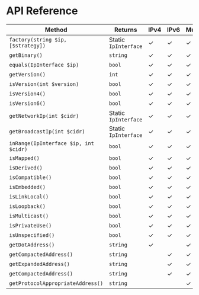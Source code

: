 # API Reference

| Method                                | Returns              | IPv4 | IPv6 | Multi |
|---------------------------------------|----------------------|------|------|-------|
| `factory(string $ip, [$strategy])`    | Static `IpInterface` | ✓    | ✓    | ✓     |
| `getBinary()`                         | `string`             | ✓    | ✓    | ✓     |
| `equals(IpInterface $ip)`             | `bool`               | ✓    | ✓    | ✓     |
| `getVersion()`                        | `int`                | ✓    | ✓    | ✓     |
| `isVersion(int $version)`             | `bool`               | ✓    | ✓    | ✓     |
| `isVersion4()`                        | `bool`               | ✓    | ✓    | ✓     |
| `isVersion6()`                        | `bool`               | ✓    | ✓    | ✓     |
| `getNetworkIp(int $cidr)`             | Static `IpInterface` | ✓    | ✓    | ✓     |
| `getBroadcastIp(int $cidr)`           | Static `IpInterface` | ✓    | ✓    | ✓     |
| `inRange(IpInterface $ip, int $cidr)` | `bool`               | ✓    | ✓    | ✓     |
| `isMapped()`                          | `bool`               | ✓    | ✓    | ✓     |
| `isDerived()`                         | `bool`               | ✓    | ✓    | ✓     |
| `isCompatible()`                      | `bool`               | ✓    | ✓    | ✓     |
| `isEmbedded()`                        | `bool`               | ✓    | ✓    | ✓     |
| `isLinkLocal()`                       | `bool`               | ✓    | ✓    | ✓     |
| `isLoopback()`                        | `bool`               | ✓    | ✓    | ✓     |
| `isMulticast()`                       | `bool`               | ✓    | ✓    | ✓     |
| `isPrivateUse()`                      | `bool`               | ✓    | ✓    | ✓     |
| `isUnspecified()`                     | `bool`               | ✓    | ✓    | ✓     |
| `getDotAddress()`                     | `string`             | ✓    |      | ✓     |
| `getCompactedAddress()`               | `string`             |      | ✓    | ✓     |
| `getExpandedAddress()`                | `string`             |      | ✓    | ✓     |
| `getCompactedAddress()`               | `string`             |      | ✓    | ✓     |
| `getProtocolAppropriateAddress()`     | `string`             |      |      | ✓     |
